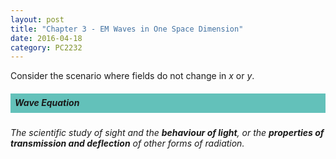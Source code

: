 ```yaml
---
layout: post
title: "Chapter 3 - EM Waves in One Space Dimension"
date: 2016-04-18
category: PC2232
---
```


Consider the scenario where fields do not change in <i>x</i> or <i>y</i>.

<h5><div style="padding:7px;background-color:#63C1BA;line-height:1.2;">
Wave Equation
</div></h5>

<i>The scientific study of sight and the <b>behaviour of light</b>, or the <b>properties of transmission and deflection</b> of other forms of radiation.</i>


